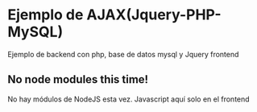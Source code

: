 # Ejemplo de AJAX(Jquery-PHP-MySQL)

Ejemplo de backend con php, base de datos mysql y Jquery frontend

## No node modules this time!

No hay módulos de NodeJS esta vez. Javascript aquí solo en el frontend